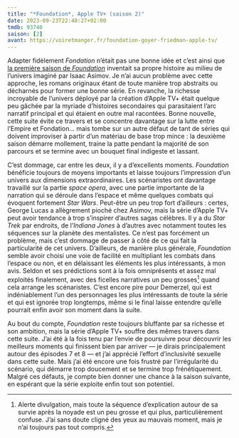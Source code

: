 ```yaml
---
title: "*Foundation*, Apple TV+ (saison 2)"
date: 2023-09-23T22:40:27+02:00
tmdb: 93740 
saison: [2]
avant: https://voiretmanger.fr/foundation-goyer-friedman-apple-tv/
---
```


Adapter fidèlement *Fondation* n’était pas une bonne idée et c’est ainsi que [la première saison de *Foundation*](https://voiretmanger.fr/foundation-goyer-friedman-apple-tv/) inventait sa propre histoire au milieu de l’univers imaginé par Isaac Asimov. Je n’ai aucun problème avec cette approche, les romans originaux étant de toute manière trop abstraits ou décharnés pour former une bonne série. En revanche, la richesse incroyable de l’univers déployé par la création d’Apple TV+ était quelque peu gâchée par la myriade d’histoires secondaires qui parasitaient l’arc narratif principal et qui étaient en outre mal racontées. Bonne nouvelle, cette suite évite ce travers et se concentre davantage sur la lutte entre l’Empire et Fondation… mais tombe sur un autre défaut de tant de séries qui doivent improviser à partir d’un matériau de base trop mince : la deuxième saison démarre mollement, traine la patte pendant la majorité de son parcours et se termine avec un bouquet final indigeste et lassant. 

C’est dommage, car entre les deux, il y a d’excellents moments. *Foundation* bénéficie toujours de moyens importants et laisse toujours l’impression d’un univers aux dimensions extraordinaires. Les scénaristes ont davantage travaillé sur la partie *space opera*, avec une partie importante de la narration qui se déroule dans l’espace et même quelques combats qui évoquent fortement *Star Wars*. Peut-être un peu trop fort d’ailleurs : certes, George Lucas a allègrement pioché chez Asimov, mais la série d’Apple TV+ peut avoir tendance à trop s’inspirer d’autres sagas célèbres. Il y a du *Star Trek* par endroits, de l’*Indiana Jones* à d’autres avec notamment toutes les séquences sur la planète des mentalistes. Ce n’est pas forcément un problème, mais c’est dommage de passer à côté de ce qui fait la particularité de cet univers. D’ailleurs, de manière plus générale, *Foundation* semble avoir choisi une voie de facilité en multipliant les combats dans l’espace ou non, et en délaissant les éléments les plus intéressants, à mon avis. Seldon et ses prédictions sont à la fois omniprésents et assez mal exploités finalement, avec des ficelles narratives un peu grosses[^1] quand cela arrange les scénaristes. C’est encore pire pour Demerzel, qui est indéniablement l’un des personnages les plus intéressants de toute la série et qui est ignorée trop longtemps, même si le final laisse entendre qu’elle pourrait enfin avoir son moment dans la suite.

Au bout du compte, *Foundation* reste toujours bluffante par sa richesse et son ambition, mais la série d’Apple TV+ souffre des mêmes travers dans cette suite. J’ai été à la fois tenu par l’envie de poursuivre pour découvrir les meilleurs moments qui finissent bien par arriver — je dirais principalement autour des épisodes 7 et 8 — et j’ai apprécié l’effort d’inclusivité sexuelle dans cette suite. Mais j’ai été encore une fois frustré par l’irrégularité du scénario, qui démarre trop doucement et se termine trop frénétiquement. Malgré ces défauts, je compte bien donner une chance à la saison suivante, en espérant que la série exploite enfin tout son potentiel.

[^1]: Alerte divulgation, mais toute la séquence d’explication autour de sa survie après la noyade est un peu grosse et qui plus, particulièrement confuse. J’ai sans doute cligné des yeux au mauvais moment, mais je n’ai toujours pas tout compris. 
